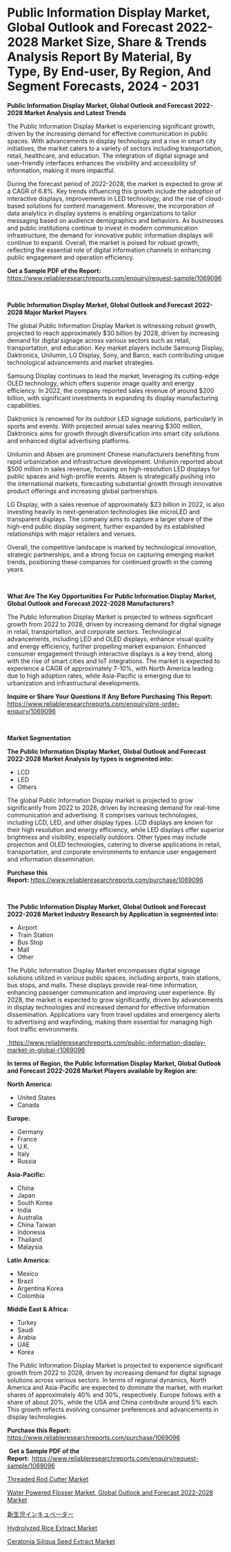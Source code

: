 <p><h1>Public Information Display Market, Global Outlook and Forecast 2022-2028 Market Size, Share & Trends Analysis Report By Material, By Type, By End-user, By Region, And Segment Forecasts, 2024 - 2031</h1></p><p><strong>Public Information Display Market, Global Outlook and Forecast 2022-2028 Market Analysis and Latest Trends</strong></p>
<p><p>The Public Information Display Market is experiencing significant growth, driven by the increasing demand for effective communication in public spaces. With advancements in display technology and a rise in smart city initiatives, the market caters to a variety of sectors including transportation, retail, healthcare, and education. The integration of digital signage and user-friendly interfaces enhances the visibility and accessibility of information, making it more impactful.</p><p>During the forecast period of 2022-2028, the market is expected to grow at a CAGR of 6.8%. Key trends influencing this growth include the adoption of interactive displays, improvements in LED technology, and the rise of cloud-based solutions for content management. Moreover, the incorporation of data analytics in display systems is enabling organizations to tailor messaging based on audience demographics and behaviors. As businesses and public institutions continue to invest in modern communication infrastructure, the demand for innovative public information displays will continue to expand. Overall, the market is poised for robust growth, reflecting the essential role of digital information channels in enhancing public engagement and operation efficiency.</p></p>
<p><strong>Get a Sample PDF of the Report:&nbsp;</strong> <a href="https://www.reliableresearchreports.com/enquiry/request-sample/1069096">https://www.reliableresearchreports.com/enquiry/request-sample/1069096</a></p>
<p>&nbsp;</p>
<p><strong>Public Information Display Market, Global Outlook and Forecast 2022-2028 Major Market Players</strong></p>
<p><p>The global Public Information Display Market is witnessing robust growth, projected to reach approximately $30 billion by 2028, driven by increasing demand for digital signage across various sectors such as retail, transportation, and education. Key market players include Samsung Display, Daktronics, Unilumin, LG Display, Sony, and Barco, each contributing unique technological advancements and market strategies.</p><p>Samsung Display continues to lead the market, leveraging its cutting-edge OLED technology, which offers superior image quality and energy efficiency. In 2022, the company reported sales revenue of around $200 billion, with significant investments in expanding its display manufacturing capabilities. </p><p>Daktronics is renowned for its outdoor LED signage solutions, particularly in sports and events. With projected annual sales nearing $300 million, Daktronics aims for growth through diversification into smart city solutions and enhanced digital advertising platforms.</p><p>Unilumin and Absen are prominent Chinese manufacturers benefiting from rapid urbanization and infrastructure development. Unilumin reported about $500 million in sales revenue, focusing on high-resolution LED displays for public spaces and high-profile events. Absen is strategically pushing into the international markets, forecasting substantial growth through innovative product offerings and increasing global partnerships.</p><p>LG Display, with a sales revenue of approximately $23 billion in 2022, is also investing heavily in next-generation technologies like microLED and transparent displays. The company aims to capture a larger share of the high-end public display segment, further expanded by its established relationships with major retailers and venues.</p><p>Overall, the competitive landscape is marked by technological innovation, strategic partnerships, and a strong focus on capturing emerging market trends, positioning these companies for continued growth in the coming years.</p></p>
<p>&nbsp;</p>
<p><strong>What Are The Key Opportunities For Public Information Display Market, Global Outlook and Forecast 2022-2028 Manufacturers?</strong></p>
<p><p>The Public Information Display Market is projected to witness significant growth from 2022 to 2028, driven by increasing demand for digital signage in retail, transportation, and corporate sectors. Technological advancements, including LED and OLED displays, enhance visual quality and energy efficiency, further propelling market expansion. Enhanced consumer engagement through interactive displays is a key trend, along with the rise of smart cities and IoT integrations. The market is expected to experience a CAGR of approximately 7-10%, with North America leading due to high adoption rates, while Asia-Pacific is emerging due to urbanization and infrastructural developments.</p></p>
<p><strong>Inquire or Share Your Questions If Any Before Purchasing This Report:</strong> <a href="https://www.reliableresearchreports.com/enquiry/pre-order-enquiry/1069096">https://www.reliableresearchreports.com/enquiry/pre-order-enquiry/1069096</a></p>
<p>&nbsp;</p>
<p><strong>Market Segmentation</strong></p>
<p><strong>The Public Information Display Market, Global Outlook and Forecast 2022-2028 Market Analysis by types is segmented into:</strong></p>
<p><ul><li>LCD</li><li>LED</li><li>Others</li></ul></p>
<p><p>The global Public Information Display market is projected to grow significantly from 2022 to 2028, driven by increasing demand for real-time communication and advertising. It comprises various technologies, including LCD, LED, and other display types. LCD displays are known for their high resolution and energy efficiency, while LED displays offer superior brightness and visibility, especially outdoors. Other types may include projection and OLED technologies, catering to diverse applications in retail, transportation, and corporate environments to enhance user engagement and information dissemination.</p></p>
<p><strong>Purchase this Report:&nbsp;</strong><a href="https://www.reliableresearchreports.com/purchase/1069096">https://www.reliableresearchreports.com/purchase/1069096</a></p>
<p>&nbsp;</p>
<p><strong>The Public Information Display Market, Global Outlook and Forecast 2022-2028 Market Industry Research by Application is segmented into:</strong></p>
<p><ul><li>Airport</li><li>Train Station</li><li>Bus Stop</li><li>Mall</li><li>Other</li></ul></p>
<p><p>The Public Information Display Market encompasses digital signage solutions utilized in various public spaces, including airports, train stations, bus stops, and malls. These displays provide real-time information, enhancing passenger communication and improving user experience. By 2028, the market is expected to grow significantly, driven by advancements in display technologies and increased demand for effective information dissemination. Applications vary from travel updates and emergency alerts to advertising and wayfinding, making them essential for managing high foot traffic environments.</p></p>
<p><a href="https://www.reliableresearchreports.com/public-information-display-market-in-global-r1069096">&nbsp;https://www.reliableresearchreports.com/public-information-display-market-in-global-r1069096</a></p>
<p><strong>In terms of Region, the Public Information Display Market, Global Outlook and Forecast 2022-2028 Market Players available by Region are:</strong></p>
<p>
    <p> <strong> North America: </strong>
        <ul>
            <li>United States</li>
            <li>Canada</li>
        </ul>
        </p> 
    <p> <strong> Europe: </strong>
        <ul>
            <li>Germany</li>
            <li>France</li>
            <li>U.K.</li>
            <li>Italy</li>
            <li>Russia</li>
        </ul>
        </p> 
    <p> <strong> Asia-Pacific: </strong>
        <ul>
            <li>China</li>
            <li>Japan</li>
            <li>South Korea</li>
            <li>India</li>
            <li>Australia</li>
            <li>China Taiwan</li>
            <li>Indonesia</li>
            <li>Thailand</li>
            <li>Malaysia</li>
        </ul>
        </p> 
    <p> <strong> Latin America: </strong>
        <ul>
            <li>Mexico</li>
            <li>Brazil</li>
            <li>Argentina Korea</li>
            <li>Colombia</li>
        </ul>
        </p> 
    <p> <strong> Middle East & Africa: </strong>
        <ul>
            <li>Turkey</li>
            <li>Saudi</li>
            <li>Arabia</li>
            <li>UAE</li>
            <li>Korea</li>
        </ul>
    </p>
    </p>
<p><p>The Public Information Display Market is projected to experience significant growth from 2022 to 2028, driven by increasing demand for digital signage solutions across various sectors. In terms of regional dynamics, North America and Asia-Pacific are expected to dominate the market, with market shares of approximately 40% and 30%, respectively. Europe follows with a share of about 20%, while the USA and China contribute around 5% each. This growth reflects evolving consumer preferences and advancements in display technologies.</p></p>
<p><strong>Purchase this Report: </strong><a href="https://www.reliableresearchreports.com/purchase/1069096">https://www.reliableresearchreports.com/purchase/1069096</a></p>
<p>&nbsp;<strong>Get a Sample PDF of the Report:&nbsp;&nbsp;</strong><a href="https://www.reliableresearchreports.com/enquiry/request-sample/1069096">https://www.reliableresearchreports.com/enquiry/request-sample/1069096</a></p>
<p><strong></strong></p>
<p><p><a href="https://medium.com/@dylanpullman2023/the-global-threaded-rod-cutter-market-is-expected-to-witness-a-compound-annual-growth-rate-cagr-8c752645a48b">Threaded Rod Cutter Market</a></p><p><a href="https://github.com/napierswinnyfg/Market-Research-Report-List-1/blob/main/water-powered-flosser-market-global-outlook-and-forecast-2022-2028-market.md">Water Powered Flosser Market, Global Outlook and Forecast 2022-2028 Market</a></p><p><a href="https://medium.com/@alioukaye1/neonatal-incubators-market-%E3%81%AE%E3%82%B0%E3%83%AD%E3%83%BC%E3%83%90%E3%83%AB%E5%B8%82%E5%A0%B4%E6%A6%82%E8%A6%81%E3%81%AF-%E4%B8%96%E7%95%8C%E3%81%8A%E3%82%88%E3%81%B3%E4%B8%BB%E8%A6%81%E5%B8%82%E5%A0%B4%E3%81%AB%E3%81%8A%E3%81%91%E3%82%8B%E6%A5%AD%E7%95%8C%E3%81%AB%E5%BD%B1%E9%9F%BF%E3%82%92%E4%B8%8E%E3%81%88%E3%82%8B%E4%B8%BB%E8%A6%81%E3%81%AA%E3%83%88%E3%83%AC%E3%83%B3%E3%83%89%E3%81%AB%E3%81%A4%E3%81%84%E3%81%A6-%E7%8B%AC%E8%87%AA%E3%81%AE%E8%A6%96%E7%82%B9%E3%82%92%E6%8F%90%E4%BE%9B%E3%81%97%E3%81%BE%E3%81%99-3bc7ee66f1de?postPublishedType=initial">新生児インキュベーター</a></p><p><a href="https://issuu.com/reportprime-2/docs/hydrolyzed-rice-extract-market-size_0b9eedf646ab49">Hydrolyzed Rice Extract Market</a></p><p><a href="https://issuu.com/reportprime-2/docs/ceratonia-siliqua-seed-extract-mark_0e7bcb900f5e57">Ceratonia Siliqua Seed Extract Market</a></p></p>